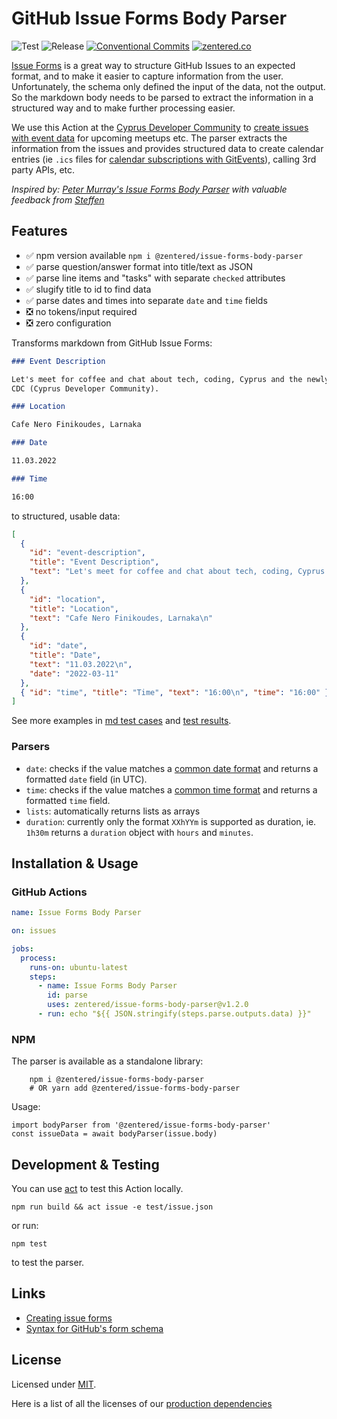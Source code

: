 # GitHub Issue Forms Body Parser

![Test](https://github.com/zentered/issue-forms-body-parser/workflows/Test/badge.svg)
![Release](https://github.com/zentered/issue-forms-body-parser/workflows/Publish/badge.svg)
[![Conventional Commits](https://img.shields.io/badge/Conventional%20Commits-1.0.0-yellow.svg)](https://conventionalcommits.org)
[![zentered.co](https://img.shields.io/badge/%3E-zentered.co-blue.svg?style=flat)](https://zentered.co)

[Issue Forms](https://docs.github.com/en/communities/using-templates-to-encourage-useful-issues-and-pull-requests/configuring-issue-templates-for-your-repository#creating-issue-forms)
is a great way to structure GitHub Issues to an expected format, and to make it
easier to capture information from the user. Unfortunately, the schema only
defined the input of the data, not the output. So the markdown body needs to be
parsed to extract the information in a structured way and to make further
processing easier.

We use this Action at the
[Cyprus Developer Community](https://github.com/cyprus-developer-community) to
[create issues with event data](https://github.com/cyprus-developer-community/events/issues/new?assignees=&labels=Event+%3Asparkles%3A&template=event.yml&title=Event+Title)
for upcoming meetups etc. The parser extracts the information from the issues
and provides structured data to create calendar entries (ie `.ics` files for
[calendar subscriptions with GitEvents](https://github.com/gitevents/ics)),
calling 3rd party APIs, etc.

_Inspired by: [Peter Murray's Issue Forms Body Parser](https://github.com/peter-murray/issue-forms-body-parser)
with valuable feedback from [Steffen](https://gist.github.com/steffen)_

## Features

- :white_check_mark: npm version available
  `npm i @zentered/issue-forms-body-parser`
- :white_check_mark: parse question/answer format into title/text as JSON
- :white_check_mark: parse line items and "tasks" with separate `checked`
  attributes
- :white_check_mark: slugify title to id to find data
- :white_check_mark: parse dates and times into separate `date` and `time`
  fields
- :negative_squared_cross_mark: no tokens/input required
- :negative_squared_cross_mark: zero configuration

Transforms markdown from GitHub Issue Forms:

```markdown
### Event Description

Let's meet for coffee and chat about tech, coding, Cyprus and the newly formed
CDC (Cyprus Developer Community).

### Location

Cafe Nero Finikoudes, Larnaka

### Date

11.03.2022

### Time

16:00
```

to structured, usable data:

```json
[
  {
    "id": "event-description",
    "title": "Event Description",
    "text": "Let's meet for coffee and chat about tech, coding, Cyprus and the newly formed\nCDC (Cyprus Developer Community).\n"
  },
  {
    "id": "location",
    "title": "Location",
    "text": "Cafe Nero Finikoudes, Larnaka\n"
  },
  {
    "id": "date",
    "title": "Date",
    "text": "11.03.2022\n",
    "date": "2022-03-11"
  },
  { "id": "time", "title": "Time", "text": "16:00\n", "time": "16:00" }
]
```

See more examples in [md test cases](./test/test-issue-1.md) and
[test results](./test/parse-issue-test.md]).

### Parsers

- `date`: checks if the value matches a [common date format](https://github.com/zentered/issue-forms-body-parser/blob/main/src/parse.js#L14) and returns a formatted `date` field (in UTC).
- `time`: checks if the value matches a [common time format](https://github.com/zentered/issue-forms-body-parser/blob/main/src/parse.js#L24) and returns a formatted `time` field.
- `lists`: automatically returns lists as arrays
- `duration`: currently only the format `XXhYYm` is supported as duration, ie. `1h30m` returns a `duration` object with `hours` and `minutes`.


## Installation & Usage

### GitHub Actions

```yml
name: Issue Forms Body Parser

on: issues

jobs:
  process:
    runs-on: ubuntu-latest
    steps:
      - name: Issue Forms Body Parser
        id: parse
        uses: zentered/issue-forms-body-parser@v1.2.0
      - run: echo "${{ JSON.stringify(steps.parse.outputs.data) }}"
```

### NPM

The parser is available as a standalone library:

```
    npm i @zentered/issue-forms-body-parser
    # OR yarn add @zentered/issue-forms-body-parser
```

Usage:

```
import bodyParser from '@zentered/issue-forms-body-parser'
const issueData = await bodyParser(issue.body)
```

## Development & Testing

You can use [act](https://github.com/nektos/act) to test this Action locally.

`npm run build && act issue -e test/issue.json`

or run:

`npm test`

to test the parser.

## Links

- [Creating issue forms](https://docs.github.com/en/communities/using-templates-to-encourage-useful-issues-and-pull-requests/configuring-issue-templates-for-your-repository#creating-issue-forms)
- [Syntax for GitHub's form schema](https://docs.github.com/en/communities/using-templates-to-encourage-useful-issues-and-pull-requests/syntax-for-githubs-form-schema)

## License

Licensed under [MIT](./LICENSE).

Here is a list of all the licenses of our
[production dependencies](./dist/licenses.txt)
